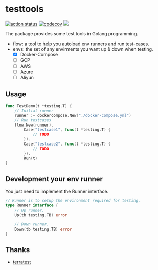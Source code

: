 # testtools

[![action status](https://github.com/helbing/testtools/workflows/ci-workflows/badge.svg)](https://github.com/helbing/testtools/actions)
[![codecov](https://codecov.io/gh/helbing/testtools/branch/main/graph/badge.svg?token=1COJEOQ4QQ)](https://codecov.io/gh/helbing/testtools)
[![](https://goreportcard.com/badge/github.com/helbing/testtools)](https://goreportcard.com/report/github.com/helbing/testtools)

The package provides some test tools in Golang programming.

- flow: a tool to help you autoload env runners and run test-cases.
- envs: the set of any envirments you want up & down when testing.
  - [x] Docker-Compose
  - [ ] GCP
  - [ ] AWS
  - [ ] Azure
  - [ ] Aliyun

## Usage

```go
func TestDemo(t *testing.T) {
    // Initial runner
    runner := dockercompose.New("./docker-compose.yml")
    // Run testcases
    flow.New(runner).
        Case("testcase1", func(t *testing.T) {
            // TODO
        }).
        Case("testcase2", func(t *testing.T) {
            // TODO
        }).
        Run(t)
}
```

## Development your env runner

You just need to implement the Runner interface.

```go
// Runner is to setup the environment required for testing.
type Runner interface {
    // Up runner.
    Up(tb testing.TB) error

    // Down runner.
    Down(tb testing.TB) error
}
```

## Thanks

- [terratest](https://github.com/gruntwork-io/terratest)
